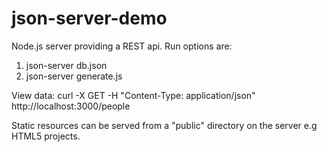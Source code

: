 json-server-demo
====
Node.js server providing a REST api. Run options are:

1.	json-server db.json			
2.	json-server generate.js

View data:
curl -X GET -H "Content-Type: application/json" http://localhost:3000/people

Static resources can be served from a "public" directory on the server e.g HTML5 projects.

